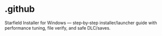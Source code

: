 # .github
Starfield Installer for Windows — step‑by‑step installer/launcher guide with performance tuning, file verify, and safe DLC/saves.
